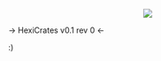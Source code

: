 <p align="center">
  <img src="http://i.imgur.com/JHDNWgQ.png"/>
</p>

-> HexiCrates v0.1 rev 0 <-

:)
